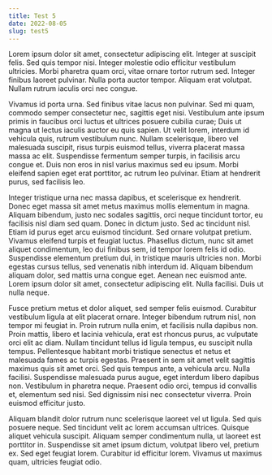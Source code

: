 ```yaml
---
title: Test 5
date: 2022-08-05
slug: test5
---
```


Lorem ipsum dolor sit amet, consectetur adipiscing elit. Integer at suscipit felis. Sed quis tempor nisi. Integer molestie odio efficitur vestibulum ultricies. Morbi pharetra quam orci, vitae ornare tortor rutrum sed. Integer finibus laoreet pulvinar. Nulla porta auctor tempor. Aliquam erat volutpat. Nullam rutrum iaculis orci nec congue.

Vivamus id porta urna. Sed finibus vitae lacus non pulvinar. Sed mi quam, commodo semper consectetur nec, sagittis eget nisi. Vestibulum ante ipsum primis in faucibus orci luctus et ultrices posuere cubilia curae; Duis ut magna ut lectus iaculis auctor eu quis sapien. Ut velit lorem, interdum id vehicula quis, rutrum vestibulum nunc. Nullam scelerisque, libero vel malesuada suscipit, risus turpis euismod tellus, viverra placerat massa massa ac elit. Suspendisse fermentum semper turpis, in facilisis arcu congue et. Duis non eros in nisl varius maximus sed eu ipsum. Morbi eleifend sapien eget erat porttitor, ac rutrum leo pulvinar. Etiam at hendrerit purus, sed facilisis leo.

Integer tristique urna nec massa dapibus, et scelerisque ex hendrerit. Donec eget massa sit amet metus maximus mollis elementum in magna. Aliquam bibendum, justo nec sodales sagittis, orci neque tincidunt tortor, eu facilisis nisl diam sed quam. Donec in dictum justo. Sed ac tincidunt nisl. Etiam id purus eget arcu euismod tincidunt. Sed ornare volutpat pretium. Vivamus eleifend turpis et feugiat luctus. Phasellus dictum, nunc sit amet aliquet condimentum, leo dui finibus sem, id tempor lorem felis id odio. Suspendisse elementum pretium dui, in tristique mauris ultricies non. Morbi egestas cursus tellus, sed venenatis nibh interdum id. Aliquam bibendum aliquam dolor, sed mattis urna congue eget. Aenean nec euismod ante. Lorem ipsum dolor sit amet, consectetur adipiscing elit. Nulla facilisi. Duis ut nulla neque.

Fusce pretium metus et dolor aliquet, sed semper felis euismod. Curabitur vestibulum ligula at elit placerat ornare. Integer bibendum rutrum nisl, non tempor mi feugiat in. Proin rutrum nulla enim, et facilisis nulla dapibus non. Proin mattis, libero et lacinia vehicula, erat est rhoncus purus, ac vulputate orci elit ac diam. Nullam tincidunt tellus id ligula tempus, eu suscipit nulla tempus. Pellentesque habitant morbi tristique senectus et netus et malesuada fames ac turpis egestas. Praesent in sem sit amet velit sagittis maximus quis sit amet orci. Sed quis tempus ante, a vehicula arcu. Nulla facilisi. Suspendisse malesuada purus augue, eget interdum libero dapibus non. Vestibulum in pharetra neque. Praesent odio orci, tempus id convallis et, elementum sed nisi. Sed dignissim nisi nec consectetur viverra. Proin euismod efficitur justo.

Aliquam blandit dolor rutrum nunc scelerisque laoreet vel ut ligula. Sed quis posuere neque. Sed tincidunt velit ac lorem accumsan ultrices. Quisque aliquet vehicula suscipit. Aliquam semper condimentum nulla, ut laoreet est porttitor in. Suspendisse sit amet ipsum dictum, volutpat libero vel, pretium ex. Sed eget feugiat lorem. Curabitur id efficitur lorem. Vivamus ut maximus quam, ultricies feugiat odio.
